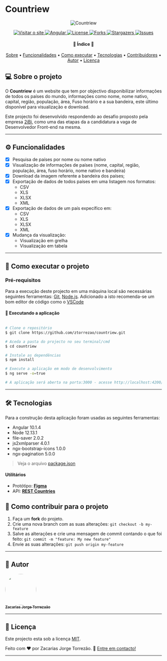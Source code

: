 # Countriew
<p align="center">
    <img alt="Countriew" title="#Countriew" src="https://repository-images.githubusercontent.com/300406297/b34b7580-0951-11eb-9d54-2a0ee6ffa20d" />
</p>
<p align="center">
  <a href="https://ztorrezao.github.io/countriew/">
    <img alt="Visitar o site" src="https://img.shields.io/badge/Countriew-visitar-blue">
  </a>
  <a href="https://angular.io/guide/setup-local">
    <img alt="Angular" src="https://img.shields.io/badge/Angular-10.1.4-red">
  </a>
  <a href="https://img.shields.io/github/license/ztorrezao/countriew">
    <img alt="License" src="https://img.shields.io/github/license/ztorrezao/countriew">
  </a>
  <a href="https://img.shields.io/github/forks/ztorrezao/countriew">
    <img alt="Forks" src="https://img.shields.io/github/forks/ztorrezao/countriew">
  </a>

  <a href="https://img.shields.io/github/stars/ztorrezao/countriew?color=yellow">
    <img alt="Stargazers" src="https://img.shields.io/github/stars/ztorrezao/countriew?color=yellow">
  </a>
  
  <a href="https://img.shields.io/github/issues/ztorrezao/countriew">
    <img alt="Issues" src="https://img.shields.io/github/issues/ztorrezao/countriew">
  </a>
  
</p>
<h4 align="center"> 
	🚧  Índice 🚧
</h4>

<p align="center">
 <a href="#-sobre-o-projeto">Sobre</a> •
 <a href="#-funcionalidades">Funcionalidades</a> •
 <a href="#-como-executar-o-projeto">Como executar</a> • 
 <a href="#-tecnologias">Tecnologias</a> • 
 <a href="#-contribuidores">Contribuidores</a> • 
 <a href="#-autor">Autor</a> • 
 <a href="#user-content--licença">Licença</a>
</p>


## 💻 Sobre o projeto

O **Countriew** é um website que tem por objectivo disponibilizar informações de todos os países do mundo, informações como nome, nome nativo, capital, região, população, área, Fuso horário e a sua bandeira, este último disponível para visualização e download.


Este projecto foi desenvolvido respondendo ao desafio proposto pela empresa [2iBi](https://blog.rocketseat.com.br/primeira-next-level-week/), como uma das etapas da a candidatura a vaga de Desenvolvedor Front-end na mesma.

---

## ⚙️ Funcionalidades

- [x] Pesquisa de países por nome ou nome nativo
- [x] Visualização de informações de países (nome, capital, região, população, área, fuso horário, nome nativo e bandeira)
- [x] Download da imagem referente a bandeira dos países;
- [x] Exportação de dados de todos países em uma listagem nos formatos:
  -  CSV
  -  XLS 
  -  XLSX
  -  XML
- [x] Exportação de dados de um país expecífico em: 
  -  CSV
  -  XLS 
  -  XLSX
  -  XML
- [x] Mudança da visualização:
	- Visualização em grelha
  - Visualização em tabela

---

## 🚀 Como executar o projeto

### Pré-requisitos

Para a execução deste projecto em uma máquina local são necessárias seguintes ferramentas:
[Git](https://git-scm.com), [Node.js](https://nodejs.org/en/). 
Adicionado a isto recomenda-se um bom editor de código como o [VSCode](https://code.visualstudio.com/)


#### 🧭 Executando a aplicação

```bash

# Clone o repositório
$ git clone https://github.com/ztorrezao/countriew.git

# Aceda a pasta do projecto no seu terminal/cmd
$ cd countriew

# Instale as dependências
$ npm install

# Execute a aplicação em modo de desenvolvimento
$ ng serve -o=true

# A aplicação será aberta na porta:3000 - acesse http://localhost:4200/

```

---

## 🛠 Tecnologias

Para a construção desta aplicação foram usadas as seguintes ferramentas:

-   Angular 10.1.4
-   Node 12.13.1
-   file-saver 2.0.2
-   js2xmlparser 4.0.1
-   ngx-bootstrap-icons 1.0.0
-   ngx-pagination 5.0.0

> Veja o arquivo  [package.json](https://github.com/ztorrezao/countriew/blob/master/package.json)


#### [](https://github.com/tgmarinho/Ecoleta#utilit%C3%A1rios)**Utilitários**

-   Protótipo:  **[Figma](https://www.figma.com/)**
-   API:  **[REST Countries](https://restcountries.eu/)** 

## 💪 Como contribuir para o projeto

1. Faça um **fork** do projeto.
2. Crie uma nova branch com as suas alterações: `git checkout -b my-feature`
3. Salve as alterações e crie uma mensagem de commit contando o que foi feito: `git commit -m "feature: My new feature"`
4. Envie as suas alterações: `git push origin my-feature`

---

## 🦸 Autor

<a href="https://www.linkedin.com/in/ztorrezao/">
 <img style="border-radius: 50%;" src="https://avatars1.githubusercontent.com/u/13769987" width="100px;" alt=""/>
 <br />
 <sub><b>Zacarias Jorge Torrezaão</b></sub></a> <a href="https://www.linkedin.com/in/ztorrezao/"></a>
 <br />


---

## 📝 Licença

Este projecto esta sob a licença [MIT](./LICENSE).

Feito com ❤️ por Zacarias Jorge Torrezão. 📧 [Entre em contacto!](mailto:zacarias@torrezao.com)

---
